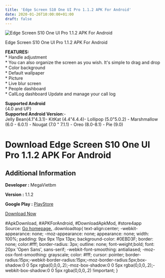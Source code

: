 ```yaml
---
title: 'Edge Screen S10 One UI Pro 1.1.2 APK For Android'
date: 2020-01-26T10:00:00+01:00
draft: false
---
```


![Edge Screen S10 One UI Pro 1.1.2 APK For Android](https://i2.wp.com/apkhome.net/wp-content/uploads/2020/01/Edge-Screen-S10-One-UI-Pro-1.1.2.png "Edge Screen S10 One UI Pro 1.1.2 APK For Android")

  

Edge Screen S10 One UI Pro 1.1.2 APK For Android

**FEATURES:**  
\* Handle adjustment  
\* You can also organize the screen as you wish. It's simple to drag and drop  
\* Color background  
\* Default wallpaper  
\* Picture  
\* Live blur screen  
\* People dashboard  
\* CallLog dashboard Update and manage your call log

**Supported Android**  
{4.0 and UP}  
**Supported Android Version**:-  
Jelly Bean(4.1"4.3.1)- KitKat (4.4"4.4.4)- Lollipop (5.0"5.0.2) - Marshmallow (6.0 - 6.0.1) - Nougat (7.0 " 7.1.1) - Oreo (8.0-8.1) - Pie (9.0)

Download Edge Screen S10 One UI Pro 1.1.2 APK For Android
=========================================================

Additional Information
----------------------

**Developer :** MegaVietbm

**Version :** 1.1.2

**Google Play :** [PlayStore](https://play.google.com/store/apps/details?id=com.oneUI.vietbm.peopledge&hl=en)

  

[Download Now](https://store4app.co/post/edge-screen-s10-one-ui-pro-1-1-2-apk-for-android_1580028664)

  
#ApkDownload, #APKForAndroid, #DownloadApkMod, #store4app  
Source: [Go homepage.](https://store4app.co/post/edge-screen-s10-one-ui-pro-1-1-2-apk-for-android_1580028664) .downloadtop{ text-align:center; -webkit-appearance: none; -moz-appearance: none; appearance: none; width: 100%; padding: 9px 9px 11px 13px; background-color: #0EBD3F; border: none; color:#fff; border-radius: 3px; outline: none; font-weight;bold; font: 20px 'Open Sans', sans-serif; -webkit-font-smoothing: antialiased; -moz-osx-font-smoothing: grayscale; color: #fff; cursor: pointer; border-radius:15px;-webkit-border-radius:15px;-moz-border-radius:5px;box-shadow:0 0 5px rgba(0,0,0,.2);-moz-box-shadow:0 0 5px rgba(0,0,0,.2);-webkit-box-shadow:0 0 5px rgba(0,0,0,.2) !important; }